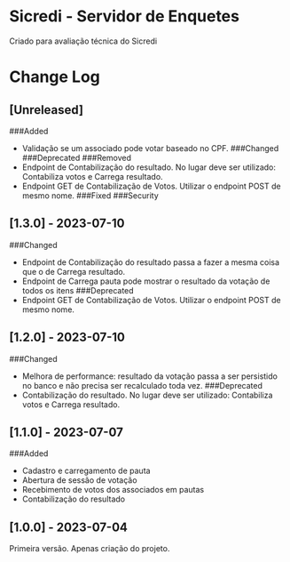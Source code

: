 # Sicredi - Servidor de Enquetes
Criado para avaliação técnica do Sicredi

# Change Log

## [Unreleased]
###Added
- Validação se um associado pode votar baseado no CPF.
###Changed
###Deprecated
###Removed
- Endpoint de Contabilização do resultado. No lugar deve ser utilizado: Contabiliza votos e Carrega resultado.
- Endpoint GET de Contabilização de Votos. Utilizar o endpoint POST de mesmo nome.
###Fixed
###Security

## [1.3.0] - 2023-07-10
###Changed
- Endpoint de Contabilização do resultado passa a fazer a mesma coisa que o de Carrega resultado.
- Endpoint de Carrega pauta pode mostrar o resultado da votação de todos os itens
###Deprecated
- Endpoint GET de Contabilização de Votos. Utilizar o endpoint POST de mesmo nome.

## [1.2.0] - 2023-07-10
###Changed
- Melhora de performance: resultado da votação passa a ser persistido no banco e não precisa ser recalculado toda vez.
###Deprecated
- Contabilização do resultado. No lugar deve ser utilizado: Contabiliza votos e Carrega resultado.

## [1.1.0] - 2023-07-07
###Added
- Cadastro e carregamento de pauta
- Abertura de sessão de votação
- Recebimento de votos dos associados em pautas
- Contabilização do resultado

## [1.0.0] - 2023-07-04
Primeira versão. Apenas criação do projeto.
